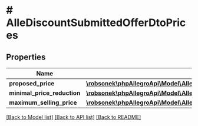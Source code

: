 # # AlleDiscountSubmittedOfferDtoPrices

## Properties

Name | Type | Description | Notes
------------ | ------------- | ------------- | -------------
**proposed_price** | [**\robsonek\phpAllegroApi\Model\AlleDiscountSubmitCommandResponseInputProposedPrice**](AlleDiscountSubmitCommandResponseInputProposedPrice.md) |  | [optional]
**minimal_price_reduction** | [**\robsonek\phpAllegroApi\Model\AlleDiscountSubmittedOfferDtoPricesMinimalPriceReduction**](AlleDiscountSubmittedOfferDtoPricesMinimalPriceReduction.md) |  | [optional]
**maximum_selling_price** | [**\robsonek\phpAllegroApi\Model\AlleDiscountSubmittedOfferDtoPricesMaximumSellingPrice**](AlleDiscountSubmittedOfferDtoPricesMaximumSellingPrice.md) |  | [optional]

[[Back to Model list]](../../README.md#models) [[Back to API list]](../../README.md#endpoints) [[Back to README]](../../README.md)

